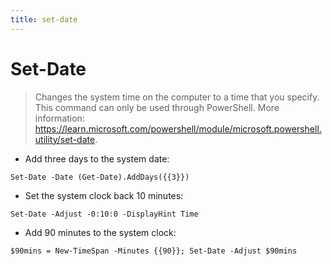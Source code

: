 ```yaml
---
title: set-date
---
```

# Set-Date

> Changes the system time on the computer to a time that you specify.
> This command can only be used through PowerShell.
> More information: <https://learn.microsoft.com/powershell/module/microsoft.powershell.utility/set-date>.

- Add three days to the system date:

`Set-Date -Date (Get-Date).AddDays({{3}})`

- Set the system clock back 10 minutes:

`Set-Date -Adjust -0:10:0 -DisplayHint Time`

- Add 90 minutes to the system clock:

`$90mins = New-TimeSpan -Minutes {{90}}; Set-Date -Adjust $90mins`
